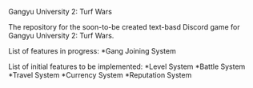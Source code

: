 Gangyu University 2: Turf Wars

The repository for the soon-to-be created text-basd Discord game for Gangyu University 2: Turf Wars.

List of features in progress:
*Gang Joining System

List of initial features to be implemented:
*Level System
*Battle System
*Travel System
*Currency System
*Reputation System